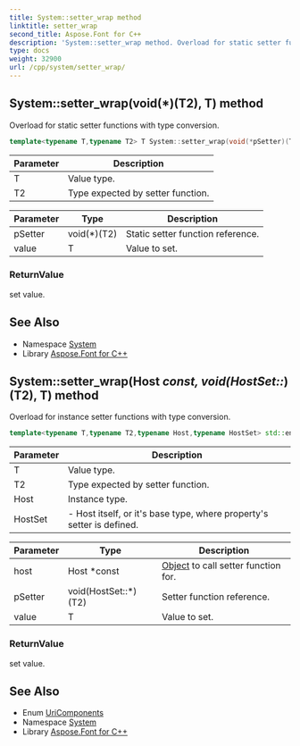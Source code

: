 ```yaml
---
title: System::setter_wrap method
linktitle: setter_wrap
second_title: Aspose.Font for C++
description: 'System::setter_wrap method. Overload for static setter functions with type conversion in C++.'
type: docs
weight: 32900
url: /cpp/system/setter_wrap/
---
```

## System::setter_wrap(void(*)(T2), T) method


Overload for static setter functions with type conversion.

```cpp
template<typename T,typename T2> T System::setter_wrap(void(*pSetter)(T2), T value)
```


| Parameter | Description |
| --- | --- |
| T | Value type. |
| T2 | Type expected by setter function. |

| Parameter | Type | Description |
| --- | --- | --- |
| pSetter | void(*)(T2) | Static setter function reference. |
| value | T | Value to set. |

### ReturnValue

set value.

## See Also

* Namespace [System](../)
* Library [Aspose.Font for C++](../../)
## System::setter_wrap(Host *const, void(HostSet::*)(T2), T) method


Overload for instance setter functions with type conversion.

```cpp
template<typename T,typename T2,typename Host,typename HostSet> std::enable_if<std::is_base_of<HostSet, Host>::value, T>::type System::setter_wrap(Host *const host, void(HostSet::*pSetter)(T2), T value)
```


| Parameter | Description |
| --- | --- |
| T | Value type. |
| T2 | Type expected by setter function. |
| Host | Instance type. |
| HostSet | - Host itself, or it's base type, where property's setter is defined. |

| Parameter | Type | Description |
| --- | --- | --- |
| host | Host *const | [Object](../object/) to call setter function for. |
| pSetter | void(HostSet::*)(T2) | Setter function reference. |
| value | T | Value to set. |

### ReturnValue

set value.

## See Also

* Enum [UriComponents](../uricomponents/)
* Namespace [System](../)
* Library [Aspose.Font for C++](../../)
